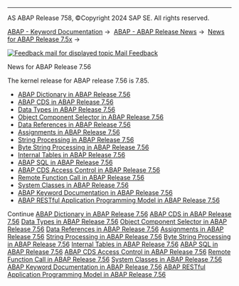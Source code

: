   

* * *

AS ABAP Release 758, ©Copyright 2024 SAP SE. All rights reserved.

[ABAP - Keyword Documentation](https://help.sap.com/doc/abapdocu_758_index_htm/7.58/en-US/abenabap.htm) →  [ABAP - ABAP Release News](https://help.sap.com/doc/abapdocu_758_index_htm/7.58/en-US/abennews.htm) →  [News for ABAP Release 7.5x](https://help.sap.com/doc/abapdocu_758_index_htm/7.58/en-US/abennews-75.htm) → 

 [![](Mail.gif?object=Mail.gif "Feedback mail for displayed topic") Mail Feedback](mailto:f1_help@sap.com?subject=Feedback%20on%20ABAP%20Documentation&body=Document:%20News%20for%20ABAP%20Release%207.56%2C%20ABENNEWS-756%2C%20758%0D%0A%0D%0AError:%0D%0A%0D%0A%0D%0A%0D%0ASuggestion%20for%20improvement:)

News for ABAP Release 7.56

The kernel release for ABAP release 7.56 is 7.85.

-   [ABAP Dictionary in ABAP Release 7.56](https://help.sap.com/doc/abapdocu_758_index_htm/7.58/en-US/abennews-756-ddic.htm)
-   [ABAP CDS in ABAP Release 7.56](https://help.sap.com/doc/abapdocu_758_index_htm/7.58/en-US/abennews-756-abap_cds.htm)
-   [Data Types in ABAP Release 7.56](https://help.sap.com/doc/abapdocu_758_index_htm/7.58/en-US/abennews-756-types.htm)
-   [Object Component Selector in ABAP Release 7.56](https://help.sap.com/doc/abapdocu_758_index_htm/7.58/en-US/abennews-756-obj_comp_selector.htm)
-   [Data References in ABAP Release 7.56](https://help.sap.com/doc/abapdocu_758_index_htm/7.58/en-US/abennews-756-dref.htm)
-   [Assignments in ABAP Release 7.56](https://help.sap.com/doc/abapdocu_758_index_htm/7.58/en-US/abennews-756-assignments.htm)
-   [String Processing in ABAP Release 7.56](https://help.sap.com/doc/abapdocu_758_index_htm/7.58/en-US/abennews-756-strings.htm)
-   [Byte String Processing in ABAP Release 7.56](https://help.sap.com/doc/abapdocu_758_index_htm/7.58/en-US/abennews-756-byte.htm)
-   [Internal Tables in ABAP Release 7.56](https://help.sap.com/doc/abapdocu_758_index_htm/7.58/en-US/abennews-756-itab.htm)
-   [ABAP SQL in ABAP Release 7.56](https://help.sap.com/doc/abapdocu_758_index_htm/7.58/en-US/abennews-756-abap_sql.htm)
-   [ABAP CDS Access Control in ABAP Release 7.56](https://help.sap.com/doc/abapdocu_758_index_htm/7.58/en-US/abennews-756-cds_access_control.htm)
-   [Remote Function Call in ABAP Release 7.56](https://help.sap.com/doc/abapdocu_758_index_htm/7.58/en-US/abennews-rfc_756.htm)
-   [System Classes in ABAP Release 7.56](https://help.sap.com/doc/abapdocu_758_index_htm/7.58/en-US/abennews-756-system_classes.htm)
-   [ABAP Keyword Documentation in ABAP Release 7.56](https://help.sap.com/doc/abapdocu_758_index_htm/7.58/en-US/abennews-756-abap_docu.htm)
-   [ABAP RESTful Application Programming Model in ABAP Release 7.56](https://help.sap.com/doc/abapdocu_758_index_htm/7.58/en-US/abennews-756-restful.htm)

Continue
[ABAP Dictionary in ABAP Release 7.56](https://help.sap.com/doc/abapdocu_758_index_htm/7.58/en-US/abennews-756-ddic.htm)
[ABAP CDS in ABAP Release 7.56](https://help.sap.com/doc/abapdocu_758_index_htm/7.58/en-US/abennews-756-abap_cds.htm)
[Data Types in ABAP Release 7.56](https://help.sap.com/doc/abapdocu_758_index_htm/7.58/en-US/abennews-756-types.htm)
[Object Component Selector in ABAP Release 7.56](https://help.sap.com/doc/abapdocu_758_index_htm/7.58/en-US/abennews-756-obj_comp_selector.htm)
[Data References in ABAP Release 7.56](https://help.sap.com/doc/abapdocu_758_index_htm/7.58/en-US/abennews-756-dref.htm)
[Assignments in ABAP Release 7.56](https://help.sap.com/doc/abapdocu_758_index_htm/7.58/en-US/abennews-756-assignments.htm)
[String Processing in ABAP Release 7.56](https://help.sap.com/doc/abapdocu_758_index_htm/7.58/en-US/abennews-756-strings.htm)
[Byte String Processing in ABAP Release 7.56](https://help.sap.com/doc/abapdocu_758_index_htm/7.58/en-US/abennews-756-byte.htm)
[Internal Tables in ABAP Release 7.56](https://help.sap.com/doc/abapdocu_758_index_htm/7.58/en-US/abennews-756-itab.htm)
[ABAP SQL in ABAP Release 7.56](https://help.sap.com/doc/abapdocu_758_index_htm/7.58/en-US/abennews-756-abap_sql.htm)
[ABAP CDS Access Control in ABAP Release 7.56](https://help.sap.com/doc/abapdocu_758_index_htm/7.58/en-US/abennews-756-cds_access_control.htm)
[Remote Function Call in ABAP Release 7.56](https://help.sap.com/doc/abapdocu_758_index_htm/7.58/en-US/abennews-rfc_756.htm)
[System Classes in ABAP Release 7.56](https://help.sap.com/doc/abapdocu_758_index_htm/7.58/en-US/abennews-756-system_classes.htm)
[ABAP Keyword Documentation in ABAP Release 7.56](https://help.sap.com/doc/abapdocu_758_index_htm/7.58/en-US/abennews-756-abap_docu.htm)
[ABAP RESTful Application Programming Model in ABAP Release 7.56](https://help.sap.com/doc/abapdocu_758_index_htm/7.58/en-US/abennews-756-restful.htm)